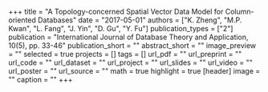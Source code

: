 +++
title = "A Topology-concerned Spatial Vector Data Model for Column-oriented Databases"
date = "2017-05-01"
authors = ["K. Zheng", "M.P. Kwan", "L. Fang", "J. Yin", "D. Gu", "Y. Fu"]
publication_types = ["2"]
publication = "International Journal of Database Theory and Application, 10(5), pp. 33-46"
publication_short = ""
abstract_short = ""
image_preview = ""
selected = true
projects = []
tags = []
url_pdf = ""
url_preprint = ""
url_code = ""
url_dataset = ""
url_project = ""
url_slides = ""
url_video = ""
url_poster = ""
url_source = ""
math = true
highlight = true
[header]
image = ""
caption = ""
+++